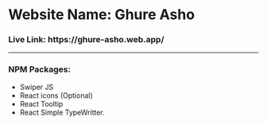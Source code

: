 <h1>Website Name: Ghure Asho</h1>
<h3>Live Link: https://ghure-asho.web.app/</h3>

<hr/>
<h3>NPM Packages:</h3>

- Swiper JS
- React icons (Optional)
- React Tooltip
- React Simple TypeWritter.

